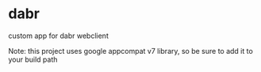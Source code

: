 dabr
====

custom app for dabr webclient

Note: this project uses google appcompat v7 library, so be sure to add it to your build path
